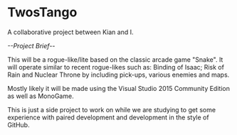 # TwosTango
A collaborative project between Kian and I.

*--Project Brief--*

This will be a rogue-like/lite based on the classic arcade game "Snake". 
It will operate similar to recent rogue-likes such as: Binding of Isaac; Risk of Rain and Nuclear Throne
by including pick-ups, various enemies and maps.

Mostly likely it will be made using the Visual Studio 2015 Community Edition as well as MonoGame.

This is just a side project to work on while we are studying to get some experience with paired development 
and development in the style of GitHub.
